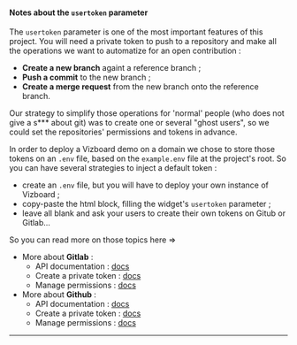 
#### Notes about the `usertoken` parameter

The `usertoken` parameter is one of the most important features of this project. You will need a private token to push to a repository and make all the operations we want to automatize for an open contribution :

- **Create a new branch** againt a reference branch ;
- **Push a commit** to the new branch ;
- **Create a merge request** from the new branch onto the reference branch.

Our strategy to simplify those operations for 'normal' people (who does not give a s*** about git) was to create one or several "ghost users", so we could set the repositories' permissions and tokens in advance.

In order to deploy a Vizboard demo on a domain we chose to store those tokens on an `.env` file, based on the `example.env` file at the project's root. So you can have several strategies to inject a default token :

- create an `.env` file, but you will have to deploy your own instance of Vizboard ;
- copy-paste the html block, filling the widget's `usertoken` parameter ;
- leave all blank and ask your users to create their own tokens on Gitub or Gitlab...

So you can read more on those topics here =>

- More about **Gitlab** :
  - API documentation : [docs](https://docs.gitlab.com/ee/api/)
  - Create a private token : [docs](https://docs.gitlab.com/ee/user/profile/personal_access_tokens.html)
  - Manage permissions : [docs](https://docs.gitlab.com/ee/user/permissions.html)
- More about **Github** :
  - API documentation : [docs](https://docs.github.com/en/rest)
  - Create a private token : [docs](https://docs.github.com/en/authentication/keeping-your-account-and-data-secure/creating-a-personal-access-token)
  - Manage permissions : [docs](https://docs.github.com/en/organizations/managing-access-to-your-organizations-repositories/repository-roles-for-an-organization)

---
